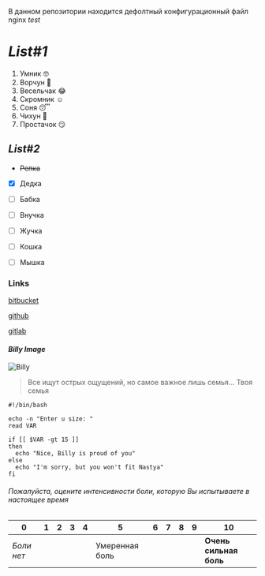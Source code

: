 В данном репозитории находится дефолтный конфигурационный файл nginx
_test_


# _List#1_

1. Умник :nerd_face:
2. Ворчун :hot_face:
3. Весельчак :joy:
4. Скромник :relaxed:
5. Соня :sleeping:
6. Чихун :sneezing_face:
7. Простачок :smirk:

## *List#2*

- ~~Репка~~
- [x] Дедка
- [ ] Бабка
- [ ] Внучка
- [ ] Жучка
- [ ] Кошка
- [ ] Мышка


### **Links**

[bitbucket](https://bitbucket.org/romerukru/rebrain-devops-task1/src/master/)

[github](https://github.com/RomeRUkru/rebrain-devops-task1/tree/master)

[gitlab](https://gitlab.rebrainme.com/devops_users_repos/4281/rebrain-devops-task1)


#### ***Billy Image***

![Billy](https://toppng.com/uploads/thumbnail//billy-herrington-115490066997nqpvibbst.png)

>Все ищут острых ощущений, но самое важное лишь семья... Твоя семья

```
#!/bin/bash

echo -n "Enter u size: "
read VAR

if [[ $VAR -gt 15 ]]
then
  echo "Nice, Billy is proud of you"
else
  echo "I'm sorry, but you won't fit Nastya"
fi
```

###### _Пожалуйста, оцените интенсивности боли, которую Вы испытываете в настоящее время_

| 0 | 1 | 2 | 3 | 4 | 5 | 6 | 7 | 8 | 9 | 10 |
| --- | --- | --- | --- | --- | --- | --- | --- | --- | --- | --- |
| _Боли нет_ | | | | | Умеренная боль | | | | | **Очень сильная боль** |
